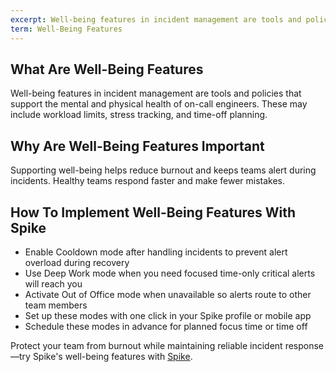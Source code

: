 ```yaml
---
excerpt: Well-being features in incident management are tools and policies that support the mental and physical health of on-call engineers.
term: Well-Being Features
---
```

## What Are Well-Being Features

Well-being features in incident management are tools and policies that support the mental and physical health of on-call engineers. These may include workload limits, stress tracking, and time-off planning.

## Why Are Well-Being Features Important

Supporting well-being helps reduce burnout and keeps teams alert during incidents. Healthy teams respond faster and make fewer mistakes.

## How To Implement Well-Being Features With Spike

- Enable Cooldown mode after handling incidents to prevent alert overload during recovery
- Use Deep Work mode when you need focused time-only critical alerts will reach you
- Activate Out of Office mode when unavailable so alerts route to other team members
- Set up these modes with one click in your Spike profile or mobile app
- Schedule these modes in advance for planned focus time or time off

Protect your team from burnout while maintaining reliable incident response—try Spike's well-being features with [Spike](https://app.spike.sh/signup).